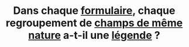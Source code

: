 ---
title: Dans chaque [formulaire](#formulaire), chaque regroupement de [champs de même nature](#champs-de-meme-nature) a-t-il une [légende](#legende) ?
---